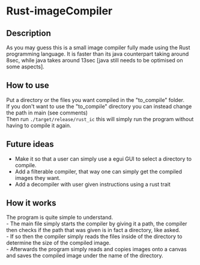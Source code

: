 # Rust-imageCompiler

## Description

As you may guess this is a small image compiler fully made using the Rust programming language. 
It is faster than its java counterpart taking around 8sec, while java takes around 13sec [java still needs to be optimised on some aspects].

## How to use

Put a directory or the files you want compiled in the "to_compile" folder.</br>
If you don't want to use the "to_compile" directory you can instead change the path in main (see comments)</br>
Then run `./target/release/rust_ic` this will simply run the program without having to compile it again.

## Future ideas

- Make it so that a user can simply use a egui GUI to select a directory to compile.
- Add a filterable compiler, that way one can simply get the compiled images they want.
- Add a decompiler with user given instructions using a rust trait

## How it works

The program is quite simple to understand.<br/>
\- The main file simply starts the compiler by giving it a path, the compiler then checks if the path that was given is in fact a directory, 
like asked.<br/>
\- If so then the compiler simply reads the files inside of the directory to determine the size of the compiled image.<br/>
\- Afterwards the program simply reads and copies images onto a canvas and saves the compiled image under the name of the directory.
